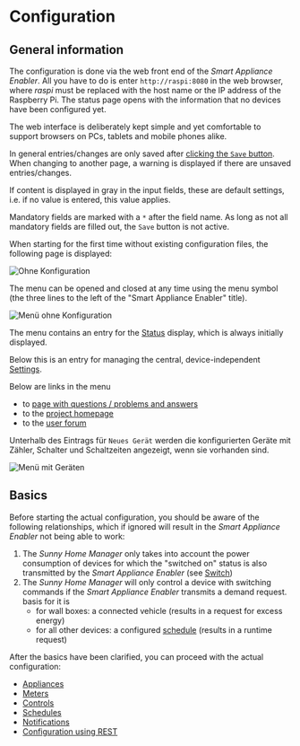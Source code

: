 # Configuration

## General information
The configuration is done via the web front end of the *Smart Appliance Enabler*. All you have to do is enter `http://raspi:8080` in the web browser, where *raspi* must be replaced with the host name or the IP address of the Raspberry Pi. The status page opens with the information that no devices have been configured yet.

The web interface is deliberately kept simple and yet comfortable to support browsers on PCs, tablets and mobile phones alike.

In general entries/changes are only saved after [clicking the `Save` button](ConfigurationFiles_EN.md#save). When changing to another page, a warning is displayed if there are unsaved entries/changes.

If content is displayed in gray in the input fields, these are default settings, i.e. if no value is entered, this value applies.

Mandatory fields are marked with a `*` after the field name. As long as not all mandatory fields are filled out, the `Save` button is not active.


When starting for the first time without existing configuration files, the following page is displayed:

![Ohne Konfiguration](../pics/fe/OhneKonfiguration.png)

The menu can be opened and closed at any time using the menu symbol (the three lines to the left of the "Smart Appliance Enabler" title).

![Menü ohne Konfiguration](../pics/fe/OhneKonfigurationSeitenmenu.png)

The menu contains an entry for the [Status](Status_EN.md) display, which is always initially displayed.

Below this is an entry for managing the central, device-independent [Settings](Settings_EN.md).

Below are links in the menu
- to [page with questions / problems and answers](QA_EN.md)
- to the [project homepage](https://github.com/camueller/SmartApplianceEnabler)
- to the [user forum](https://github.com/camueller/SmartApplianceEnabler/discussions)

Unterhalb des Eintrags für `Neues Gerät` werden die konfigurierten Geräte mit Zähler, Schalter und Schaltzeiten angezeigt, wenn sie vorhanden sind.

![Menü mit Geräten](../pics/fe/MenueMitGeraeten.png)

## Basics
Before starting the actual configuration, you should be aware of the following relationships, which if ignored will result in the *Smart Appliance Enabler* not being able to work:

1. The *Sunny Home Manager* only takes into account the power consumption of devices for which the "switched on" status is also transmitted by the *Smart Appliance Enabler* (see [Switch](Control_EN.md))
2. The *Sunny Home Manager* will only control a device with switching commands if the *Smart Appliance Enabler* transmits a demand request. basis for it is
    - for wall boxes: a connected vehicle (results in a request for excess energy)
    - for all other devices: a configured [schedule](Schedules_EN.md) (results in a runtime request)

After the basics have been clarified, you can proceed with the actual configuration:
- [Appliances](Appliance_EN.md)
- [Meters](Meter_EN.md)
- [Controls](Control_EN.md)
- [Schedules](Schedules_EN.md)
- [Notifications](Notifications_EN.md)
- [Configuration using REST](REST_EN.md)

